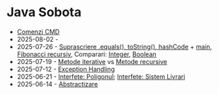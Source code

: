 # Java Sobota

- [Comenzi CMD](COMENZI_CMD.MD)
- 2025-08-02 - 
- 2025-07-26 - [Suprascriere .equals(), toString(), hashCode](User.java) + [main](UserApp.java), [Fibonacci recursiv](Fibonacci.java), Comparari: [Integer](ComparareInteger.java), [Boolean](ComparareBoolean.java)
- 2025-07-19 - [Metode iterative](FactorialIterativ.java) vs [Metode recursive](FactorialRecursiv.java)
- 2025-07-12 - [Exception Handling](PregatireZbor.java)
- 2025-06-21 - [Interfete: Poligonul](Poligonul.java); [Interfete: Sistem Livrari](SistemLivrari.java)
- 2025-06-14 - [Abstractizare](AbstractizareShape.java)